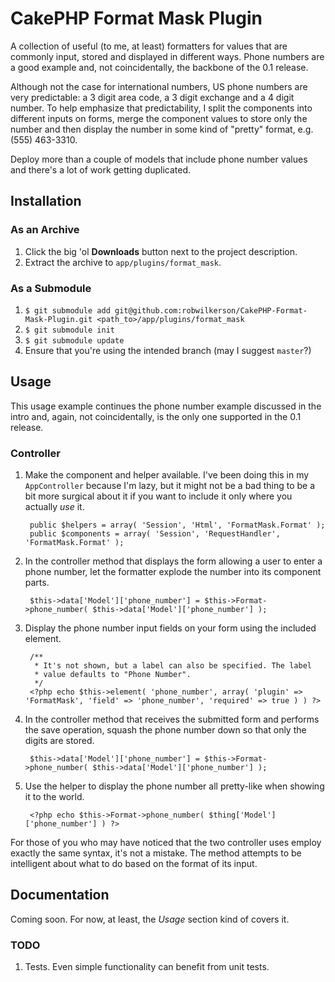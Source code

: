 # CakePHP Format Mask Plugin

A collection of useful (to me, at least) formatters for values that are commonly input, stored and displayed in different ways. Phone numbers are a good example and, not coincidentally, the backbone of the 0.1 release.

Although not the case for international numbers, US phone numbers are very predictable: a 3 digit area code, a 3 digit exchange and a 4 digit number. To help emphasize that predictability, I split the components into different inputs on forms, merge the component values to store only the number and then display the number in some kind of "pretty" format, e.g. (555) 463-3310.

Deploy more than a couple of models that include phone number values and there's a lot of work getting duplicated.

## Installation

### As an Archive

1. Click the big 'ol **Downloads** button next to the project description.
1. Extract the archive to `app/plugins/format_mask`.

### As a Submodule

1. `$ git submodule add git@github.com:robwilkerson/CakePHP-Format-Mask-Plugin.git <path_to>/app/plugins/format_mask`
1. `$ git submodule init`
1. `$ git submodule update`
1. Ensure that you're using the intended branch (may I suggest `master`?)

## Usage

This usage example continues the phone number example discussed in the intro and, again, not coincidentally, is the only one supported in the 0.1 release.

### Controller

1. Make the component and helper available. I've been doing this in my `AppController` because I'm lazy, but it might not be a bad thing to be a bit more surgical about it if you want to include it only where you actually _use_ it.

        public $helpers = array( 'Session', 'Html', 'FormatMask.Format' );
        public $components = array( 'Session', 'RequestHandler', 'FormatMask.Format' );
        
1. In the controller method that displays the form allowing a user to enter a phone number, let the formatter explode the number into its component parts.
        
        $this->data['Model']['phone_number'] = $this->Format->phone_number( $this->data['Model']['phone_number'] );
        
1. Display the phone number input fields on your form using the included element.

        /**
         * It's not shown, but a label can also be specified. The label
         * value defaults to "Phone Number".
         */
        <?php echo $this->element( 'phone_number', array( 'plugin' => 'FormatMask', 'field' => 'phone_number', 'required' => true ) ) ?>
        
1. In the controller method that receives the submitted form and performs the save operation, squash the phone number down so that only the digits are stored.

        $this->data['Model']['phone_number'] = $this->Format->phone_number( $this->data['Model']['phone_number'] );
        
1. Use the helper to display the phone number all pretty-like when showing it to the world.

        <?php echo $this->Format->phone_number( $thing['Model']['phone_number'] ) ?>

For those of you who may have noticed that the two controller uses employ exactly the same syntax, it's not a mistake. The method attempts to be intelligent about what to do based on the format of its input.

## Documentation

Coming soon. For now, at least, the *Usage* section kind of covers it.

### TODO

1. Tests. Even simple functionality can benefit from unit tests.

        
        

    
